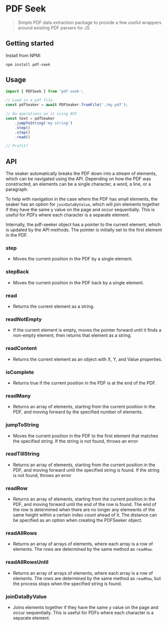 # PDF Seek

> Simple PDF data extraction package to provide a few useful wrappers around existing PDF parsers for JS

## Getting started

Install from NPM:

```
npm install pdf-seek
```

## Usage

```ts
import { PDFSeek } from 'pdf-seek';

// Load in a pdf file
const pdfSeaker = await PDFSeaker.fromFile('./my.pdf');

// Do operations on it using API
const text = pdfSeaker
    .jumpToString('my string')
    .step()
    .step()
    .read()

// Profit?
```


## API

The seaker automatically breaks the PDF down into a stream of elements, which can be navigated using the API. Depending on how the PDF was constructed, an elements can be a single character, a word, a line, or a paragraph.

To help with navigation in the case where the PDF has small elements, the seaker has an option for `joinDataByValue`, which will join elements together if they have the same y value on the page and occur sequentially. This is useful for PDFs where each character is a separate element.

Internally, the pdf-seeker object has a pointer to the current element, which is updated by the API methods. The pointer is initially set to the first element in the PDF.

### step

- Moves the current position in the PDF by a single element.

### stepBack

- Moves the current position in the PDF back by a single element.

### read

- Returns the current element as a string.

### readNotEmpty

- If the current element is empty, moves the pointer forward until it finds a non-empty element, then returns that element as a string.

### readContent

- Returns the current element as an object with X, Y, and Value properties.

### isComplete

- Returns true if the current position in the PDF is at the end of the PDF.

### readMany

- Returns an array of elements, starting from the current position in the PDF, and moving forward by the specified number of elements.

### jumpToString

- Moves the current position in the PDF to the first element that matches the specified string. If the string is not found, throws an error

### readTillString

- Returns an array of elements, starting from the current position in the PDF, and moving forward until the specified string is found. If the string is not found, throws an error

### readRow

- Returns an array of elements, starting from the current position in the PDF, and moving forward until the end of the row is found. The end of the row is determined when there are no longer any elemeents of the same height within a certain index count ahead of it. The distance can be specified as an option when creating the PDFSeeker object.

### readAllRows

- Returns an array of arrays of elements, where each array is a row of elements. The rows are determined by the same method as `readRow`.

### readAllRowsUntil

- Returns an array of arrays of elements, where each array is a row of elements. The rows are determined by the same method as `readRow`, but the process stops when the specified string is found.

### joinDataByValue

- Joins elements together if they have the same y value on the page and occur sequentially. This is useful for PDFs where each character is a separate element.
